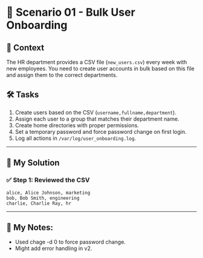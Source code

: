 # 🧪 Scenario 01 - Bulk User Onboarding

## 🧭 Context
The HR department provides a CSV file (`new_users.csv`) every week with new employees. You need to create user accounts in bulk based on this file and assign them to the correct departments.

## 🛠️ Tasks
1. Create users based on the CSV (`username,fullname,department`).
2. Assign each user to a group that matches their department name.
3. Create home directories with proper permissions.
4. Set a temporary password and force password change on first login.
5. Log all actions in `/var/log/user_onboarding.log`.

---

## 🧪 My Solution

### ✅ Step 1: Reviewed the CSV
```csv
alice, Alice Johnson, marketing
bob, Bob Smith, engineering
charlie, Charlie Ray, hr
```
---

## 📝 My Notes:
- Used chage -d 0 to force password change.
- Might add error handling in v2.
